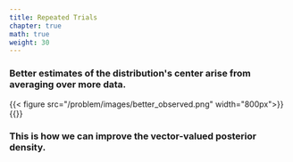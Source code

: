 ```yaml
---
title: Repeated Trials
chapter: true
math: true
weight: 30 
---
```


### Better estimates of the distribution's center arise from averaging over more data.
{{< figure src="/problem/images/better_observed.png"  width="800px">}}
{{<tex display="Q(\lambda)= \frac{1}{M} \sum_{j=1}^{M}O_j">}}


### This is how we can improve the **vector-valued** posterior density.
 
